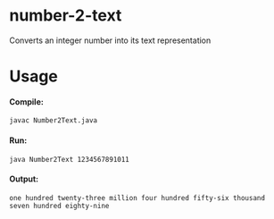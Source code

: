 # number-2-text
Converts an integer number into its text representation

# Usage
#### Compile:

    javac Number2Text.java

#### Run:

    java Number2Text 1234567891011

#### Output:

    one hundred twenty-three million four hundred fifty-six thousand
    seven hundred eighty-nine
